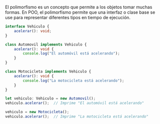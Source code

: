 El polimorfismo es un concepto que permite a los objetos tomar muchas formas. En POO, el polimorfismo permite que una interfaz o clase base se use para representar diferentes tipos en tiempo de ejecución.
```ts
interface Vehiculo {
    acelerar(): void;
}

class Automovil implements Vehiculo {
    acelerar(): void {
        console.log("El automóvil está acelerando");
    }
}

class Motocicleta implements Vehiculo {
    acelerar(): void {
        console.log("La motocicleta está acelerando");
    }
}

let vehiculo: Vehiculo = new Automovil();
vehiculo.acelerar();  // Imprime "El automóvil está acelerando"

vehiculo = new Motocicleta();
vehiculo.acelerar();  // Imprime "La motocicleta está acelerando"

```